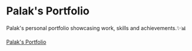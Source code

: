 # Palak's Portfolio
Palak's personal portfolio showcasing work, skills and achievements.✨📊

[Palak's Portfolio](https://palakthecodeagle.github.io/PD_Portfolio/)
